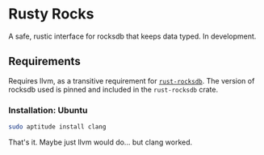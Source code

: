 # Rusty Rocks

A safe, rustic interface for rocksdb that keeps data typed. In development.

## Requirements

Requires llvm, as a transitive requirement for [`rust-rocksdb`](https://github.com/rust-rocksdb/rust-rocksdb). The version of rocksdb used is pinned and included in the `rust-rocksdb` crate.

### Installation: Ubuntu

```bash
sudo aptitude install clang
```

That's it. Maybe just llvm would do... but clang worked.